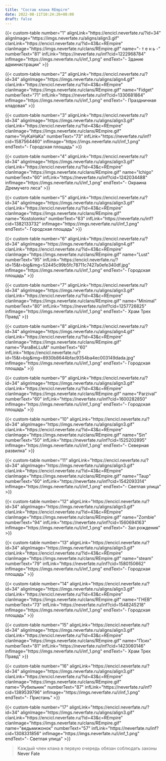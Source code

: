```yaml
---
title: "Состав клана REmpire"
date: 2022-08-11T10:24:26+08:00
draft: false
---
```


<style>
 a {
  text-decoration: none;
}
 a:hover {
    border:none;
 }
</style>

{{< custom-table number="1" alignLink="https://encicl.neverfate.ru/?id=34" alignImage="https://imgs.neverfate.ru/aligns/align3.gif" clanLink="https://encicl.neverfate.ru/?id=43&c=REmpire" clanImage="https://imgs.neverfate.ru/clans/REmpire.gif" name="- т е н ь -" numberText="81" infLink="https://neverfate.ru/inf?cid=1222968784" infImage="https://imgs.neverfate.ru/i/inf_1.png" endText="- Здание администрации" >}}

{{< custom-table number="2" alignLink="https://encicl.neverfate.ru/?id=34" alignImage="https://imgs.neverfate.ru/aligns/align4.gif" clanLink="https://encicl.neverfate.ru/?id=43&c=REmpire" clanImage="https://imgs.neverfate.ru/clans/REmpire.gif" name="Fidget" numberText="71" infLink="https://neverfate.ru/inf?cid=1330681864" infImage="https://imgs.neverfate.ru/i/inf_1.png" endText="- Праздничная кладовая" >}}

{{< custom-table number="3" alignLink="https://encicl.neverfate.ru/?id=34" alignImage="https://imgs.neverfate.ru/aligns/align3.gif" clanLink="https://encicl.neverfate.ru/?id=43&c=REmpire" clanImage="https://imgs.neverfate.ru/clans/REmpire.gif" name="HyKaHaKa" numberText="73" infLink="https://neverfate.ru/inf?cid=1587564460" infImage="https://imgs.neverfate.ru/i/inf_1.png" endText="- Городская площадь" >}}

{{< custom-table number="4" alignLink="https://encicl.neverfate.ru/?id=34" alignImage="https://imgs.neverfate.ru/aligns/align3.gif" clanLink="https://encicl.neverfate.ru/?id=43&c=REmpire" clanImage="https://imgs.neverfate.ru/clans/REmpire.gif" name="Ichigo" numberText="60" infLink="https://neverfate.ru/inf?cid=1242034488" infImage="https://imgs.neverfate.ru/i/inf_1.png" endText="- Окраина Дремучего леса" >}}

{{< custom-table number="5" alignLink="https://encicl.neverfate.ru/?id=34" alignImage="https://imgs.neverfate.ru/aligns/align3.gif" clanLink="https://encicl.neverfate.ru/?id=43&c=REmpire" clanImage="https://imgs.neverfate.ru/clans/REmpire.gif" name="Kostolomko" numberText="63" infLink="https://neverfate.ru/inf?cid=1382133732" infImage="https://imgs.neverfate.ru/i/inf_1.png" endText="- Городская площадь" >}}

{{< custom-table number="6" alignLink="https://encicl.neverfate.ru/?id=34" alignImage="https://imgs.neverfate.ru/aligns/align4.gif" clanLink="https://encicl.neverfate.ru/?id=43&c=REmpire" clanImage="https://imgs.neverfate.ru/clans/REmpire.gif" name="Lust" numberText="95" infLink="https://encicl.neverfate.ru/?id=15&t=big&img=52445c99b5fc78711c7427a0efe340df.jpg" infImage="https://imgs.neverfate.ru/i/inf_1.png" endText="- Городская площадь" >}}

{{< custom-table number="7" alignLink="https://encicl.neverfate.ru/?id=34" alignImage="https://imgs.neverfate.ru/aligns/align3.gif" clanLink="https://encicl.neverfate.ru/?id=43&c=REmpire" clanImage="https://imgs.neverfate.ru/clans/REmpire.gif" name="Minimal" numberText="80" infLink="https://neverfate.ru/inf?cid=1257726825" infImage="https://imgs.neverfate.ru/i/inf_1.png" endText="- Храм Трех Правд" >}}

{{< custom-table number="8" alignLink="https://encicl.neverfate.ru/?id=34" alignImage="https://imgs.neverfate.ru/aligns/align4.gif" clanLink="https://encicl.neverfate.ru/?id=43&c=REmpire" clanImage="https://imgs.neverfate.ru/clans/REmpire.gif" name="ParaBeLLuM" numberText="60" infLink="https://encicl.neverfate.ru/?id=15&t=big&img=8930b8644bfac9354ba4ec003149dada.jpg" infImage="https://imgs.neverfate.ru/i/inf_1.png" endText="- Городская площадь" >}}

{{< custom-table number="9" alignLink="https://encicl.neverfate.ru/?id=34" alignImage="https://imgs.neverfate.ru/aligns/align3.gif" clanLink="https://encicl.neverfate.ru/?id=43&c=REmpire" clanImage="https://imgs.neverfate.ru/clans/REmpire.gif" name="Parzival" numberText="60" infLink="https://neverfate.ru/inf?cid=1600282850" infImage="https://imgs.neverfate.ru/i/inf_1.png" endText="- Городская площадь" >}}

{{< custom-table number="10" alignLink="https://encicl.neverfate.ru/?id=34" alignImage="https://imgs.neverfate.ru/aligns/align3.gif" clanLink="https://encicl.neverfate.ru/?id=43&c=REmpire" clanImage="https://imgs.neverfate.ru/clans/REmpire.gif" name="Sin" numberText="50" infLink="https://neverfate.ru/inf?cid=1525202895" infImage="https://imgs.neverfate.ru/i/inf_1.png" endText="- Северная развилка" >}}

{{< custom-table number="11" alignLink="https://encicl.neverfate.ru/?id=34" alignImage="https://imgs.neverfate.ru/aligns/align3.gif" clanLink="https://encicl.neverfate.ru/?id=43&c=REmpire" clanImage="https://imgs.neverfate.ru/clans/REmpire.gif" name="Taup" numberText="60" infLink="https://neverfate.ru/inf?cid=1542093314" infImage="https://imgs.neverfate.ru/i/inf_1.png" endText="- Светлая улица" >}}

{{< custom-table number="12" alignLink="https://encicl.neverfate.ru/?id=34" alignImage="https://imgs.neverfate.ru/aligns/align3.gif" clanLink="https://encicl.neverfate.ru/?id=43&c=REmpire" clanImage="https://imgs.neverfate.ru/clans/REmpire.gif" name="Zombie" numberText="94" infLink="https://neverfate.ru/inf?cid=1560694163" infImage="https://imgs.neverfate.ru/i/inf_1.png" endText="- Зал рождения" >}}

{{< custom-table number="13" alignLink="https://encicl.neverfate.ru/?id=34" alignImage="https://imgs.neverfate.ru/aligns/align3.gif" clanLink="https://encicl.neverfate.ru/?id=43&c=REmpire" clanImage="https://imgs.neverfate.ru/clans/REmpire.gif" name="steam" numberText="79" infLink="https://neverfate.ru/inf?cid=1580150662" infImage="https://imgs.neverfate.ru/i/inf_1.png" endText="- Городская площадь" >}}

{{< custom-table number="14" alignLink="https://encicl.neverfate.ru/?id=34" alignImage="https://imgs.neverfate.ru/aligns/align3.gif" clanLink="https://encicl.neverfate.ru/?id=43&c=REmpire" clanImage="https://imgs.neverfate.ru/clans/REmpire.gif" name="ГНЕВ" numberText="73" infLink="https://neverfate.ru/inf?cid=1548245218" infImage="https://imgs.neverfate.ru/i/inf_1.png" endText="- Городская площадь" >}}

{{< custom-table number="15" alignLink="https://encicl.neverfate.ru/?id=34" alignImage="https://imgs.neverfate.ru/aligns/align3.gif" clanLink="https://encicl.neverfate.ru/?id=43&c=REmpire" clanImage="https://imgs.neverfate.ru/clans/REmpire.gif" name="Псих" numberText="81" infLink="https://neverfate.ru/inf?cid=1423060146" infImage="https://imgs.neverfate.ru/i/inf_1.png" endText="- Храм Трех Правд" >}}

{{< custom-table number="16" alignLink="https://encicl.neverfate.ru/?id=34" alignImage="https://imgs.neverfate.ru/aligns/align3.gif" clanLink="https://encicl.neverfate.ru/?id=43&c=REmpire" clanImage="https://imgs.neverfate.ru/clans/REmpire.gif" name="Рубильник" numberText="87" infLink="https://neverfate.ru/inf?cid=1389539796" infImage="https://imgs.neverfate.ru/i/inf_1.png" endText="- Пристань" >}}

{{< custom-table number="17" alignLink="https://encicl.neverfate.ru/?id=34" alignImage="https://imgs.neverfate.ru/aligns/align3.gif" clanLink="https://encicl.neverfate.ru/?id=43&c=REmpire" clanImage="https://imgs.neverfate.ru/clans/REmpire.gif" name="ведьмижонок" numberText="57" infLink="https://neverfate.ru/inf?cid=1308331856" infImage="https://imgs.neverfate.ru/i/inf_1.png" endText="- Светлая улица" >}}






> Каждый член клана в первую очередь обязан соблюдать законы [Never Fate](https://encicl.neverfate.ru/?id=1)
